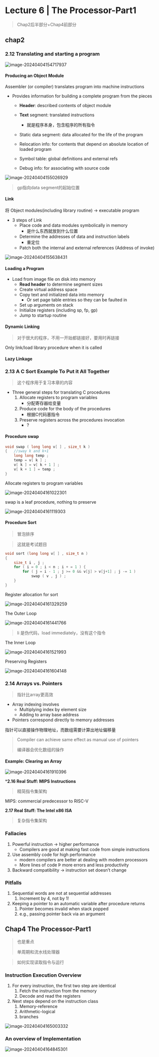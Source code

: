# Lecture 6 | The Processor-Part1

> Chap2后半部分+Chap4前部分

## chap2

### 2.12 Translating and starting a program

![image-20240404154717937](C:\Users\89620\AppData\Roaming\Typora\typora-user-images\image-20240404154717937.png)

#### Producing an Object Module

Assembler (or compiler) translates program into machine instructions

- Provides information for building a complete program from the pieces

  - **Header**: described contents of object module 

  - **Text** segment: translated instructions 
    - 就是程序本身，包含程序的所有指令

  - Static data segment: data allocated for the life of the  program 

  - Relocation info: for contents that depend on absolute  location of loaded program

  - Symbol table: global definitions and external refs 

  - Debug info: for associating with source code

![image-20240404155026929](C:\Users\89620\AppData\Roaming\Typora\typora-user-images\image-20240404155026929.png)

> gp指向data segment的起始位置

#### Link

将 Object modules(including library routine) → executable program

- 3 steps of Link
  - Place code and data modules symbolically in memory
    - 是什么东西就放到什么位置
  - Determine the addresses of data and instruction labels
    - 重定位
  - Patch both the internal and external references (Address of invoke)

![image-20240404155638431](C:\Users\89620\AppData\Roaming\Typora\typora-user-images\image-20240404155638431.png)

#### Loading a Program

- Load from image file on disk into memory
  - **Read header** to determine segment sizes
  - Create virtual address space
  - Copy text and initialized data into memory
    - Or set page table entries so they can be faulted in
  - Set up arguments on stack
  - Initialize registers (including sp, fp, gp)
  - Jump to startup routine

#### Dynamic Linking

> 对于很大的程序，不用一开始都链接好，要用时再链接

Only link/load library procedure when it is called

#### Lazy Linkage

### 2.13 A C Sort Example To Put it All Together

> 这个程序用于复习本章的内容

- Three general steps for translating C procedures
  1. Allocate registers to program variables
     - 分配寄存器给变量
  2. Produce code for the body of the procedures
     - 根据C代码塞指令
  3. Preserve registers across the procedures invocation
     - ?

#### Procedure swap

```c
void swap ( long long v[ ] , size_t k )
{	//sway k and k+1
    long long temp ;
    temp = v[ k ] ;
    v[ k ] = v[ k + 1 ] ;
    v[ k + 1 ] = temp ;
}
```

Allocate registers to program variables

![image-20240404161022301](C:\Users\89620\AppData\Roaming\Typora\typora-user-images\image-20240404161022301.png)

swap is a leaf procedure, nothing to preserve

![image-20240404161119303](C:\Users\89620\AppData\Roaming\Typora\typora-user-images\image-20240404161119303.png)

#### Procedure Sort

> 冒泡排序

> 这就是考试题目

```c
void sort (long long v[ ] , size_t n )
{
    size_t i , j ;
    for ( i = 0 ; i < n ; i + = 1 ) {
        for ( j = i - 1 ; j >= 0 && v[j] > v[j+1] ; j -= 1 )
            swap ( v , j ) ;
    }
}
```

Register allocation for sort

![image-20240404161329259](C:\Users\89620\AppData\Roaming\Typora\typora-user-images\image-20240404161329259.png)

The Outer Loop

![image-20240404161441766](C:\Users\89620\AppData\Roaming\Typora\typora-user-images\image-20240404161441766.png)

> li 是伪代码，load immediately，没有这个指令

The Inner Loop

![image-20240404161521993](C:\Users\89620\AppData\Roaming\Typora\typora-user-images\image-20240404161521993.png)

Preserving Registers

![image-20240404161604148](C:\Users\89620\AppData\Roaming\Typora\typora-user-images\image-20240404161604148.png)

### 2.14 Arrays vs. Pointers

> 指针比array更高效

- Array indexing involves
  - Multiplying index by element size
  -  Adding to array base address
- Pointers correspond directly to memory  addresses

指针可以直接操作物理地址，而数组需要计算出地址偏移量

> Compiler can achieve same effect as manual use of pointers
>
> 编译器会优化数组的操作

#### Example: Clearing an Array

![image-20240404161910396](C:\Users\89620\AppData\Roaming\Typora\typora-user-images\image-20240404161910396.png)

***2.16 Real Stuff: MIPS Instructions**

> 精简指令集架构

MIPS: commercial predecessor to RISC-V

**2.17 Real Stuff: The Intel x86 ISA**

> 复杂指令集架构

### Fallacies

1. Powerful instruction → higher performance
   - Compilers are good at making fast code from simple instructions
2. Use assembly code for high performance
   - modern compilers are better at dealing with modern processors
   - More lines of code Þ more errors and less productivity
3. Backward compatibility → instruction set  doesn’t change

### Pitfalls

1. Sequential words are not at sequential addresses
   1. Increment by 4, not by 1!
2. Keeping a pointer to an automatic variable  after procedure returns
   1. Pointer becomes invalid when stack popped
   2. e.g., passing pointer back via an argument

## Chap4	The Processor-Part1

> 也是重点
>
> 单周期和流水线处理器

> 如何实现读取指令与运行

### Instruction Execution Overview

1. For every instruction, the first two step are identical
   1. Fetch the instruction from the memory
   2. Decode and read the registers
2. Next steps depend on the instruction class
   1. Memory-reference
   2. Arithmetic-logical 
   3. branches

![image-20240404165003332](C:\Users\89620\AppData\Roaming\Typora\typora-user-images\image-20240404165003332.png)

### An overview of Implementation

![image-20240404164845301](C:\Users\89620\AppData\Roaming\Typora\typora-user-images\image-20240404164845301.png)